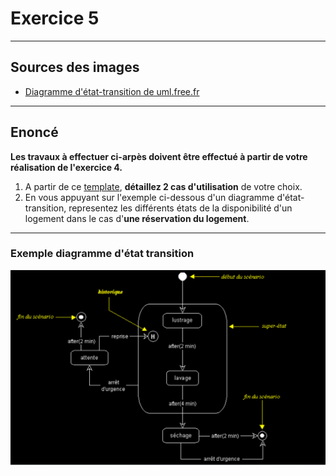 # Exercice 5

---

## Sources des images

- [Diagramme d'état-transition de uml.free.fr](http://uml.free.fr/cours/i-p20.html)

---

## Enoncé

**Les travaux à effectuer ci-arpès doivent être effectué à partir de votre réalisation de l'exercice 4.**
1. A partir de ce [template](./ressources/uc_details.xlsx), **détaillez 2 cas d'utilisation** de votre choix.
2. En vous appuyant sur l'exemple ci-dessous d'un diagramme d'état-transition, representez les différents états de la disponibilité d'un logement dans le cas d'**une réservation du logement**.

---

### Exemple diagramme d'état transition

![state](./ressources/state.png)